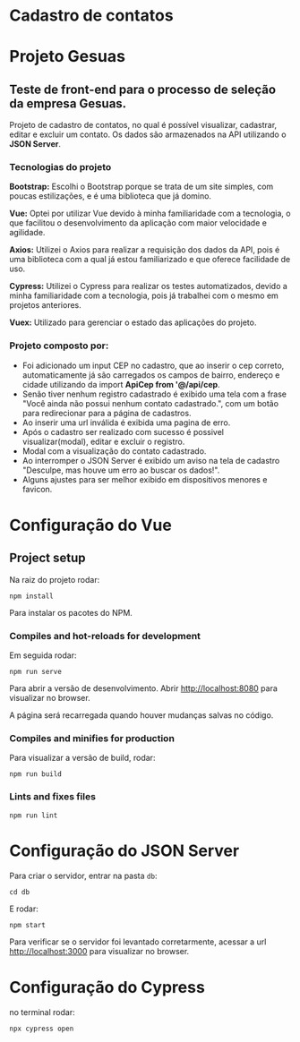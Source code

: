 # Cadastro de contatos

# Projeto Gesuas
## Teste de front-end para o processo de seleção da empresa Gesuas.

Projeto de cadastro de contatos, no qual é possível visualizar, cadastrar, editar e excluir um contato. Os dados são armazenados na API utilizando o **JSON Server**.

### Tecnologias do projeto
**Bootstrap:** Escolhi o Bootstrap porque se trata de um site simples, com poucas estilizações, e é uma biblioteca que já domino.

**Vue:** Optei por utilizar Vue devido à minha familiaridade com a tecnologia, o que facilitou o desenvolvimento da aplicação com maior velocidade e agilidade.

**Axios:** Utilizei o Axios para realizar a requisição dos dados da API, pois é uma biblioteca com a qual já estou familiarizado e que oferece facilidade de uso.

**Cypress:** Utilizei o Cypress para realizar os testes automatizados, devido a minha familiaridade com a tecnologia, pois já trabalhei com o mesmo em projetos anteriores.

**Vuex:** Utilizado para gerenciar o estado das aplicações do projeto.

### Projeto composto por:
- Foi adicionado um input CEP no cadastro, que ao inserir o cep correto, automaticamente já são carregados os campos de bairro, endereço e cidade utilizando da import **ApiCep from '@/api/cep**.
- Senão tiver nenhum registro cadastrado é exibido uma tela com a frase "Você ainda não possui nenhum contato cadastrado.", com um botão para redirecionar para a página de cadastros.
- Ao inserir uma url inválida é exibida uma pagina de erro.
- Após o cadastro ser realizado com sucesso é possivel visualizar(modal), editar e excluir o registro.
- Modal com a visualização do contato cadastrado.
- Ao interromper o JSON Server é exibido um aviso na tela de cadastro "Desculpe, mas houve um erro ao buscar os dados!".
- Alguns ajustes para ser melhor exibido em dispositivos menores e favicon.

# Configuração do Vue
## Project setup
Na raiz do projeto rodar:
```
npm install
```
Para instalar os pacotes do NPM.

### Compiles and hot-reloads for development
Em seguida rodar:
```
npm run serve
```

Para abrir a versão de desenvolvimento.
Abrir [http://localhost:8080](http://localhost:8080) para visualizar no browser.

A página será recarregada quando houver mudanças salvas no código.

### Compiles and minifies for production
Para visualizar a versão de build, rodar:
```
npm run build
```

### Lints and fixes files
```
npm run lint
```

# Configuração do JSON Server
Para criar o servidor, entrar na pasta `db`:
```
cd db
```
E rodar:
```
npm start
```
Para verificar se o servidor foi levantado corretarmente, acessar a url [http://localhost:3000](http://localhost:3000) para visualizar no browser.

# Configuração do Cypress

no terminal rodar:
```
npx cypress open
```


